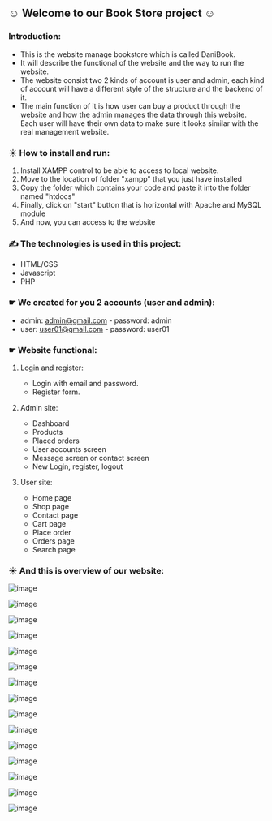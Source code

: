 

## &#9786; Welcome to our Book Store project &#9786;

### Introduction: 
- This is the website manage bookstore which is called DaniBook.
- It will describe the functional of the website and the way to run the website.
- The website consist two 2 kinds of account is user and admin, each kind of account will have a different style of the structure and the backend of it.
- The main function of it is how user can buy a product through the website and how the admin manages the data through this website. Each user will have their own data to make sure it looks similar with the real management website.


### &#9728; How to install and run:
1. Install XAMPP control to be able to access to local website.
2. Move to the location of folder "xampp" that you just have installed
3. Copy the folder which contains your code and paste it into the folder named "htdocs"
4. Finally, click on "start" button that is horizontal with Apache and MySQL module
5. And now, you can access to the website

### &#9997; The technologies is used in this project:
- HTML/CSS
- Javascript
- PHP

### &#9755; We created for you 2 accounts (user and admin):
- admin: admin@gmail.com - password: admin
- user: user01@gmail.com - password: user01

### &#9755; Website functional:
1. Login and register:
   - Login with email and password.
   - Register form.
    
2. Admin site:
   - Dashboard
   - Products
   - Placed orders
   - User accounts screen
   - Message screen or contact screen
   - New Login, register, logout
  
3. User site:
   - Home page
   - Shop page
   - Contact page
   - Cart page
   - Place order
   - Orders page
   - Search page	


### &#9728; And this is overview of our website:

![image](https://github.com/nguyenducanh6921/BookStore-Website/assets/129661047/297282a9-295b-488d-b4d9-a434f37eef31)

![image](https://github.com/nguyenducanh6921/BookStore-Website/assets/129661047/2618f2fe-eb77-49c2-9620-204de57c8993)

![image](https://github.com/nguyenducanh6921/BookStore-Website/assets/129661047/1a2b98f7-61bf-41a6-b95f-be67216c3ffa)

![image](https://github.com/nguyenducanh6921/BookStore-Website/assets/129661047/573aee02-96a1-444b-8a3f-bb4e4972642f)

![image](https://github.com/nguyenducanh6921/BookStore-Website/assets/129661047/f4e2710a-57ad-47d8-9280-4fa819013fe6)

![image](https://github.com/nguyenducanh6921/BookStore-Website/assets/129661047/a8d03080-b9ba-459b-a05b-b0c741ced5ff)

![image](https://github.com/nguyenducanh6921/BookStore-Website/assets/129661047/d7af4f24-ece3-410f-892f-201735190503)

![image](https://github.com/nguyenducanh6921/BookStore-Website/assets/129661047/610597ad-8292-4d0d-b3fc-29a3945fa1f2)

![image](https://github.com/nguyenducanh6921/BookStore-Website/assets/129661047/dcfe1b2e-75f1-48b0-916e-06f792811d1e)

![image](https://github.com/nguyenducanh6921/BookStore-Website/assets/129661047/75f6d78d-63b5-4e00-a2e3-e72eca3d92ae)

![image](https://github.com/nguyenducanh6921/BookStore-Website/assets/129661047/59f3de43-8e11-4845-b914-7ecdd385cdb7)

![image](https://github.com/nguyenducanh6921/BookStore-Website/assets/129661047/72798468-2d15-44f1-ba08-ad8eeb5d98b9)

![image](https://github.com/nguyenducanh6921/BookStore-Website/assets/129661047/8e62c5b7-361e-4908-b41b-738cba08bd8a)

![image](https://github.com/nguyenducanh6921/BookStore-Website/assets/129661047/3c63f5ff-37ae-49f0-a649-73bc02b24329)

![image](https://github.com/nguyenducanh6921/BookStore-Website/assets/129661047/083d37d3-f5ce-4472-9e67-912856ebc112)










